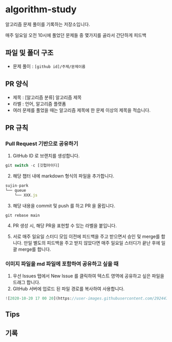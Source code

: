 # algorithm-study

알고리즘 문제 풀이를 기록하는 저장소입니다.

매주 일요일 오전 10시에 풀었던 문제들 중 몇가지를 골라서 간단하게 피드백

## 파일 및 폴더 구조

- 문제 풀이 : `[github id]/주제/문제이름`

## PR 양식

- 제목 : [알고리즘 분류] 알고리즘 제목
- 라벨 : 언어, 알고리즘 플랫폼
- 여러 문제를 풀었을 때는 알고리즘 제목에 한 문제 이상의 제목을 적습니다.

## PR 규칙

### Pull Request 기반으로 공유하기

1. GitHub ID 로 브랜치를 생성합니다.

```jsx
git switch -c [깃헙아이디]
```

2. 해당 챕터 내에 markdown 형식의 파일을 추가합니다.

```jsx
sujin-park
└── queue
    └── XXX.js
```

3. 해당 내용을 commit 및 push 를 하고 PR 을 올립니다.
```
git rebase main
```

4. PR 생성 시, 해당 PR을 표현할 수 있는 라벨을 붙입니다.

5. 서로 매주 일요일 스터디 모임 이전에 피드백을 주고 받으면서 승인 및 merge를 합니다. 만일 별도의 피드백을 주고 받지 않았다면 매주 일요일 스터디가 끝난 후에 일괄 merge를 합니다.

### 이미지 파일을 md 파일에 포함하여 공유하고 싶을 때

1. 우선 Issues 탭에서 New Issue 를 클릭하여 텍스트 영역에 공유하고 싶은 파일을 드래그 합니다.
2. GItHub 서버에 업로드 된 파일 경로를 복사하여 사용합니다.

```jsx
![2020-10-20 17 00 20](https://user-images.githubusercontent.com/29244798/98436762-5d6d1780-2121-11eb-8f2f-202f03247b58.gif)
```

## Tips


## 기록


